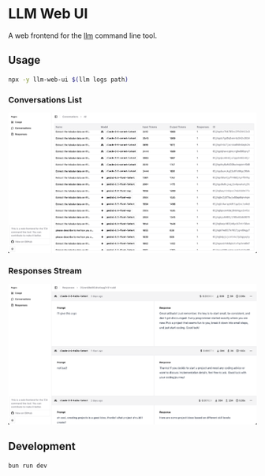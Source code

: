 # LLM Web UI

A web frontend for the [llm](https://github.com/simonw/llm) command line tool.

## Usage

```sh
npx -y llm-web-ui $(llm logs path)
```

### Conversations List
![Screenshot of the conversations page](./docs/conversations.png)

### Responses Stream
![Screenshot of the responses page](./docs/responses.png)

## Development

```sh
bun run dev
```